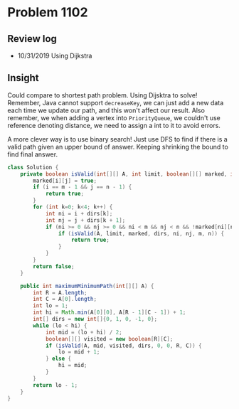 # Problem 1102
## Review log
+ 10/31/2019 Using Dijkstra

## Insight
Could compare to shortest path problem. Using Dijsktra to solve! Remember, Java cannot support `decreaseKey`, we can just add a new data each time we update our path, and this won't affect our result. Also remember, we when adding a vertex into `PriorityQueue`, we couldn't use reference denoting distance, we need to assign a int to it to avoid errors.

A more clever way is to use binary search! Just use DFS to find if there is a valid path given an upper bound of answer. Keeping shrinking the bound to find final answer.
```java
class Solution {
    private boolean isValid(int[][] A, int limit, boolean[][] marked, int[] dirs, int i, int j, int m, int n) {
        marked[i][j] = true;
        if (i == m - 1 && j == n - 1) {
            return true;
        }
        for (int k=0; k<4; k++) {
            int ni = i + dirs[k];
            int nj = j + dirs[k + 1];
            if (ni >= 0 && nj >= 0 && ni < m && nj < n && !marked[ni][nj] && A[ni][nj] >= limit) {
                if (isValid(A, limit, marked, dirs, ni, nj, m, n)) {
                    return true;
                }
            }
        }
        return false;
    }

    public int maximumMinimumPath(int[][] A) {
        int R = A.length;
        int C = A[0].length;
        int lo = 1;
        int hi = Math.min(A[0][0], A[R - 1][C - 1]) + 1;
        int[] dirs = new int[]{0, 1, 0, -1, 0};
        while (lo < hi) {
            int mid = (lo + hi) / 2;
            boolean[][] visited = new boolean[R][C];
            if (isValid(A, mid, visited, dirs, 0, 0, R, C)) {
                lo = mid + 1;
            } else {
                hi = mid;
            }
        }
        return lo - 1;
    }
}

```

